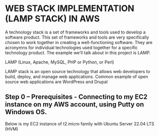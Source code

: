 # WEB STACK IMPLEMENTATION (LAMP STACK) IN AWS

A technology stack is a set of frameworks and tools used to develop a software product. This set of frameworks and tools are very specifically chosen to work together in creating a well-functioning software. They are acronymns for individual technologies used together for a specific technology product. The example we'll talk about in this project is LAMP.

LAMP (Linux, Apache, MySQL, PHP or Python, or Perl)

LAMP stack is an open source technology that allows web developers to build, deploy, and manage web applications. Common example of open source web applications are WordPress and Drupal

## Step 0 – Prerequisites - Connecting to my EC2 instance on my AWS account, using Putty on Windows OS.

Below is my EC2 instance of t2.micro family with Ubuntu Server 22.04 LTS (HVM)

